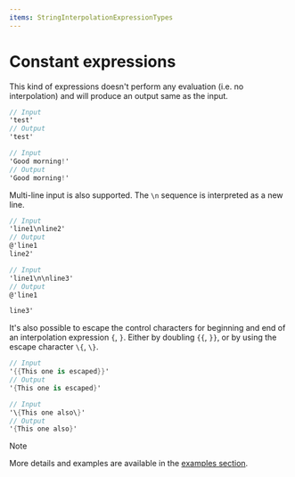 ```yaml
---
items: StringInterpolationExpressionTypes
---
```


# Constant expressions

This kind of expressions doesn't perform any evaluation (i.e. no interpolation) and will produce an output same as the input.
```cs
// Input
'test'
// Output
'test'

// Input
'Good morning!'
// Output
'Good morning!'
```

Multi-line input is also supported. The `\n` sequence is interpreted as a new line.
```cs
// Input
'line1\nline2'
// Output
@'line1
line2'

// Input
'line1\n\nline3'
// Output
@'line1

line3'
```

It's also possible to escape the control characters for beginning and end of an interpolation expression `{`, `}`. Either by doubling `{{`, `}}`, or by using the escape character `\{`, `\}`.
```cs
// Input
'{{This one is escaped}}'
// Output
'{This one is escaped}'

// Input
'\{This one also\}'
// Output
'{This one also}'
```

> [!NOTE]
> More details and examples are available in the [examples section](https://docs.erp.net/tech/advanced/string-interpolation/examples/constant.html).
